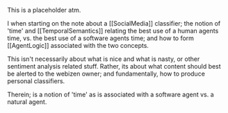 This is a placeholder atm.

I when starting on the note about a [[SocialMedia]] classifier;  the notion of 'time' and [[TemporalSemantics]] relating the best use of a human agents time, vs. the best use of a software agents time; and how to form [[AgentLogic]] associated with the two concepts.

This isn't necessarily about what is nice and what is nasty, or other sentiment analysis related stuff.  Rather, its about what content should best be alerted to the webizen owner; and fundamentally, how to produce personal classifiers.  

Therein; is a notion of 'time' as is associated with a software agent vs. a natural agent.
